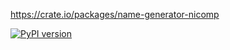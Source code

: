 https://crate.io/packages/name-generator-nicomp

[![PyPI version](https://badge.fury.io/py/name-generator-nicomp.svg)](https://badge.fury.io/py/name-generator-nicomp)
